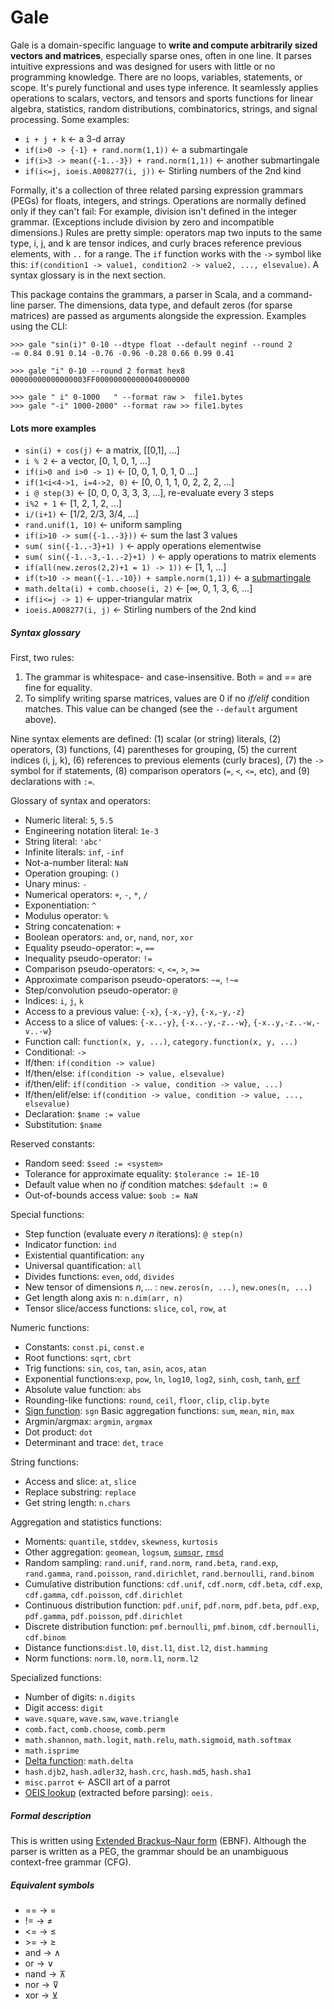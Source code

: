 

# Gale

Gale is a domain-specific language to **write and compute arbitrarily sized vectors and matrices**, especially sparse ones, often in one line.
It parses intuitive expressions and was designed for users with little or no programming knowledge. There are no loops, variables, statements, or scope. It's purely functional and uses type inference.
It seamlessly applies operations to scalars, vectors, and tensors and sports functions for linear algebra, statistics, random distributions, combinatorics, strings, and signal processing. Some examples:
- `i + j + k` ← a 3-d array
- `if(i>0 -> {-1} + rand.norm(1,1))` ← a submartingale
- `if(i>3 -> mean({-1..-3}) + rand.norm(1,1))` ← another submartingale
- `if(i<=j, ioeis.A008277(i, j))` ← Stirling numbers of the 2nd kind

Formally, it's a collection of three related parsing expression grammars (PEGs) for floats, integers, and strings. Operations are normally defined only if they can't fail: For example, division isn't defined in the integer grammar. (Exceptions include division by zero and incompatible dimensions.)
Rules are pretty simple: operators map two inputs to the same type, i, j, and k are tensor indices, and curly braces reference previous elements, with `..` for a range. The `if` function works with the `->` symbol like this: `if(condition1 -> value1, condition2 -> value2, ..., elsevalue)`. A syntax glossary is in the next section.

This package contains the grammars, a parser in Scala, and a command-line parser.
The dimensions, data type, and default zeros (for sparse matrices) are passed as arguments alongside the expression. Examples using the CLI:
```
>>> gale "sin(i)" 0-10 --dtype float --default neginf --round 2
-∞ 0.84 0.91 0.14 -0.76 -0.96 -0.28 0.66 0.99 0.41

>>> gale "i" 0-10 --round 2 format hex8
00000000000000003FF000000000000040000000

>>> gale " i" 0-1000   " --format raw >  file1.bytes
>>> gale "-i" 1000-2000" --format raw >> file1.bytes
```

#### Lots more examples

- `sin(i) + cos(j)` ← a matrix, [[0,1], ...]
- `i % 2` ← a vector, [0, 1, 0, 1, ...] 
- `if(i>0 and i>0 -> 1)`  ← [0, 0, 1, 0, 1, 0 ...]
- `if(1<i<4->1, i=4->2, 0)` ← [0, 0, 1, 1, 0, 2, 2, 2, ...]
- `i @ step(3)`  ← [0, 0, 0, 3, 3, 3, ...], re-evaluate every 3 steps
- `i%2 + 1` ← [1, 2, 1, 2, ...]
- `i/(i+1)` ← [1/2, 2/3, 3/4, ...]
- `rand.unif(1, 10)` ← uniform sampling
- `if(i>10 -> sum({-1..-3}))` ← sum the last 3 values
- `sum( sin({-1..-3}+1) )` ← apply operations elementwise
- `sum( sin({-1..-3,-1..-2}+1) )` ← apply operations to matrix elements
- `if(all(new.zeros(2,2)+1 = 1) -> 1))` ← [1, 1, ...]
- `if(t>10 -> mean({-1..-10}) + sample.norm(1,1))` ← a [submartingale](https://en.wikipedia.org/wiki/Martingale_(probability_theory)#Submartingales,_supermartingales,_and_relationship_to_harmonic_functions)
- `math.delta(i) + comb.choose(i, 2)` ← [∞, 0, 1, 3, 6, ...]
- `if(i<=j -> 1)` ← upper-triangular matrix
- `ioeis.A008277(i, j)` ← Stirling numbers of the 2nd kind


##### Syntax glossary

First, two rules:
1. The grammar is whitespace- and case-insensitive. Both _=_ and _==_ are fine for equality.
2. To simplify writing sparse matrices, values are 0 if no _if/elif_ condition matches. This value can be changed (see the `--default` argument above).

Nine syntax elements are defined: (1) scalar (or string) literals, (2) operators, (3) functions, (4) parentheses for grouping, (5) the current indices (i, j, k), (6) references to previous elements (curly braces), (7) the `->` symbol for if statements, (8) comparison operators (`=`, `<`, `<=`, etc), and (9) declarations with `:=`.

Glossary of syntax and operators:
- Numeric literal: `5`, `5.5`
- Engineering notation literal: `1e-3`
- String literal: `'abc'`
- Infinite literals: `inf`, `-inf`
- Not-a-number literal: `NaN`
- Operation grouping: `()`
- Unary minus: `-`
- Numerical operators: `+`, `-`, `*`, `/`
- Exponentiation: `^`
- Modulus operator: `%`
- String concatenation: `+`
- Boolean operators: `and`, `or`, `nand`, `nor`, `xor`
- Equality pseudo-operator: `=`, `==`
- Inequality pseudo-operator: `!=`
- Comparison pseudo-operators: `<`, `<=`, `>`, `>=`
- Approximate comparison pseudo-operators:  `~=`, `!~=`
- Step/convolution pseudo-operator: `@`
- Indices: `i`, `j`, `k`
- Access to a previous value: `{-x}`, `{-x,-y}`, `{-x,-y,-z}`
- Access to a slice of values: `{-x..-y}`, `{-x..-y,-z..-w}`, `{-x..y,-z..-w,-v..-w}`
- Function call: `function(x, y, ...)`,  `category.function(x, y, ...)`
- Conditional: `->`
- If/then: `if(condition -> value)`
- If/then/else: `if(condition -> value, elsevalue)`
- if/then/elif: `if(condition -> value, condition -> value, ...)`
- If/then/elif/else: `if(condition -> value, condition -> value, ..., elsevalue)`
- Declaration: `$name := value`
- Substitution: `$name`

Reserved constants:
- Random seed: `$seed := <system>`
- Tolerance for approximate equality: `$tolerance := 1E-10`
- Default value when no _if_ condition matches: `$default := 0`
- Out-of-bounds access value: `$oob := NaN`

Special functions:
- Step function (evaluate every _n_ iterations): `@ step(n)`
- Indicator function: `ind`
- Existential quantification: `any`
- Universal quantification: `all`
- Divides functions: `even`, `odd`, `divides`
- New tensor of dimensions $n, ...$ : `new.zeros(n, ...)`, `new.ones(n, ...)`
- Get length along axis n: `n.dim(arr, n)`
- Tensor slice/access functions: `slice`, `col`, `row`, `at`

Numeric functions:
- Constants: `const.pi`, `const.e`
- Root functions: `sqrt`, `cbrt`
- Trig functions: `sin`, `cos`, `tan`, `asin`, `acos`, `atan`
- Exponential functions:`exp`, `pow`, `ln`, `log10`, `log2`, `sinh`, `cosh`, `tanh`, [`erf`](https://en.wikipedia.org/wiki/Error_function)
- Absolute value function: `abs`
- Rounding-like functions: `round`, `ceil`, `floor`, `clip`, `clip.byte`
- [Sign function](https://en.wikipedia.org/wiki/Sign_function): `sgn`
Basic aggregation functions: `sum`, `mean`, `min`, `max`
- Argmin/argmax: `argmin`, `argmax`
- Dot product: `dot`
- Determinant and trace: `det`, `trace`

String functions:
- Access and slice: `at`, `slice`
- Replace substring: `replace`
- Get string length: `n.chars`

Aggregation and statistics functions:
- Moments: `quantile`, `stddev`, `skewness`, `kurtosis`
- Other aggregation: `geomean`, `logsum`, [`sumsqr`](https://en.wikipedia.org/wiki/Total_sum_of_squares), [`rmsd`](https://en.wikipedia.org/wiki/Root-mean-square_deviation)
- Random sampling: `rand.unif`, `rand.norm`, `rand.beta`, `rand.exp`, `rand.gamma`, `rand.poisson`, `rand.dirichlet`,  `rand.bernoulli`, `rand.binom`
- Cumulative distribution functions: `cdf.unif`, `cdf.norm`, `cdf.beta`, `cdf.exp`, `cdf.gamma`, `cdf.poisson`, `cdf.dirichlet`
-  Continuous distribution function: `pdf.unif`, `pdf.norm`, `pdf.beta`, `pdf.exp`, `pdf.gamma`, `pdf.poisson`, `pdf.dirichlet`
- Discrete distribution function: `pmf.bernoulli`, `pmf.binom`, `cdf.bernoulli`, `cdf.binom`
- Distance functions:`dist.l0`, `dist.l1`, `dist.l2`, `dist.hamming`
- Norm functions: `norm.l0`, `norm.l1`, `norm.l2`

Specialized functions:
- Number of digits: `n.digits`
- Digit access: `digit`
- `wave.square`, `wave.saw`, `wave.triangle`
- `comb.fact`, `comb.choose`, `comb.perm`
- `math.shannon`, `math.logit`, `math.relu`, `math.sigmoid`, `math.softmax`
- `math.isprime`
- [Delta function](https://en.wikipedia.org/wiki/Dirac_delta_function): `math.delta`
- `hash.djb2`, `hash.adler32`, `hash.crc`, `hash.md5`, `hash.sha1`
- `misc.parrot` ← ASCII art of a parrot
- [OEIS lookup](https://oeis.org/) (extracted before parsing): `oeis.`


##### Formal description

This is written using [Extended Brackus–Naur form](https://en.wikipedia.org/wiki/Extended_Backus%E2%80%93Naur_form) (EBNF).
Although the parser is written as a PEG, the grammar should be an unambiguous context-free grammar (CFG).

##### Equivalent symbols

- == → =
- != → ≠
- <= → ≤
- \>= → ≥
- and → ∧
- or → ∨
- nand → ⊼
- nor → ⊽
- xor → ⊻

